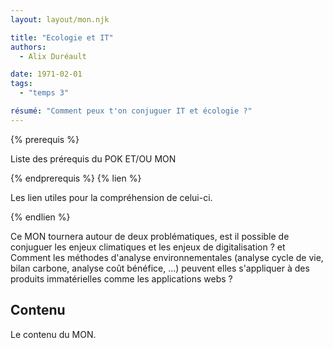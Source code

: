 ```yaml
---
layout: layout/mon.njk

title: "Ecologie et IT"
authors:
  - Alix Duréault

date: 1971-02-01
tags: 
  - "temps 3"

résumé: "Comment peux t'on conjuguer IT et écologie ?"
---
```


{% prerequis %}

Liste des prérequis du POK ET/OU MON

{% endprerequis %}
{% lien %}

Les lien utiles pour la compréhension de celui-ci.

{% endlien %}

Ce MON tournera autour de deux problématiques, est il possible de conjuguer les enjeux climatiques et les enjeux de digitalisation ? et Comment les méthodes d'analyse environnementales (analyse cycle de vie, bilan carbone, analyse coût bénéfice, ...) peuvent elles s'appliquer à des produits immatérielles comme les applications webs ?

## Contenu

Le contenu du MON.
